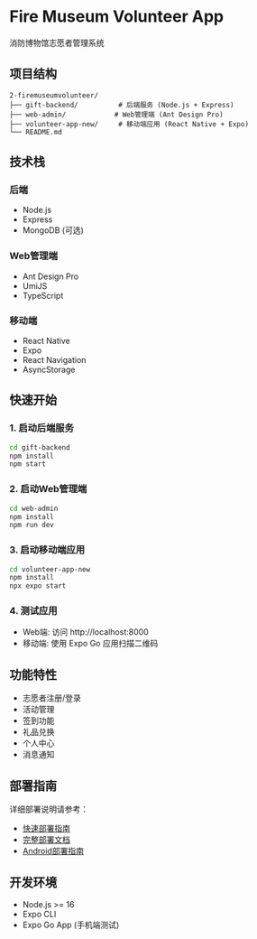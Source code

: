 # Fire Museum Volunteer App

消防博物馆志愿者管理系统

## 项目结构

```
2-firemuseumvolunteer/
├── gift-backend/          # 后端服务 (Node.js + Express)
├── web-admin/            # Web管理端 (Ant Design Pro)
├── volunteer-app-new/     # 移动端应用 (React Native + Expo)
└── README.md
```

## 技术栈

### 后端
- Node.js
- Express
- MongoDB (可选)

### Web管理端
- Ant Design Pro
- UmiJS
- TypeScript

### 移动端
- React Native
- Expo
- React Navigation
- AsyncStorage

## 快速开始

### 1. 启动后端服务
```bash
cd gift-backend
npm install
npm start
```

### 2. 启动Web管理端
```bash
cd web-admin
npm install
npm run dev
```

### 3. 启动移动端应用
```bash
cd volunteer-app-new
npm install
npx expo start
```

### 4. 测试应用
- Web端: 访问 http://localhost:8000
- 移动端: 使用 Expo Go 应用扫描二维码

## 功能特性

- 志愿者注册/登录
- 活动管理
- 签到功能
- 礼品兑换
- 个人中心
- 消息通知

## 部署指南

详细部署说明请参考：
- [快速部署指南](QUICK_DEPLOY.md)
- [完整部署文档](DEPLOYMENT.md)
- [Android部署指南](ANDROID_DEPLOY.md)

## 开发环境

- Node.js >= 16
- Expo CLI
- Expo Go App (手机端测试) 
